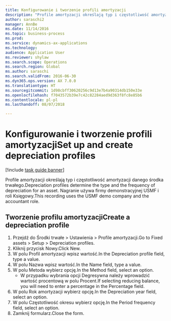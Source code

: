 ```yaml
--- 
title: Konfigurowanie i tworzenie profili amortyzacji
description: "Profile amortyzacji określają typ i częstotliwość amortyzacji danego środka trwałego."
author: saraschi2
manager: AnnBe
ms.date: 11/14/2016
ms.topic: business-process
ms.prod: 
ms.service: dynamics-ax-applications
ms.technology: 
audience: Application User
ms.reviewer: shylaw
ms.search.scope: Operations
ms.search.region: Global
ms.author: saraschi
ms.search.validFrom: 2016-06-30
ms.dyn365.ops.version: AX 7.0.0
ms.translationtype: HT
ms.sourcegitcommit: 1d98cbff30620256c9d13e7b4a90314db150e33e
ms.openlocfilehash: f7043572b39e7c42c82284aed9d363f8fc8e85b6
ms.contentlocale: pl-pl
ms.lasthandoff: 08/07/2018

---
```

# <a name="set-up-and-create-depreciation-profiles"></a><span data-ttu-id="46881-103">Konfigurowanie i tworzenie profili amortyzacji</span><span class="sxs-lookup"><span data-stu-id="46881-103">Set up and create depreciation profiles</span></span>

[!include [task guide banner](../../includes/task-guide-banner.md)]

<span data-ttu-id="46881-104">Profile amortyzacji określają typ i częstotliwość amortyzacji danego środka trwałego.</span><span class="sxs-lookup"><span data-stu-id="46881-104">Depreciation profiles determine the type and the frequency of depreciation for an asset.</span></span>   <span data-ttu-id="46881-105">Nagranie używa firmy demonstracyjnej USMF i roli Księgowy.</span><span class="sxs-lookup"><span data-stu-id="46881-105">This recording uses the USMF demo company and the accountant role.</span></span>


## <a name="create-a-depreciation-profile"></a><span data-ttu-id="46881-106">Tworzenie profilu amortyzacji</span><span class="sxs-lookup"><span data-stu-id="46881-106">Create a depreciation profile</span></span>
1. <span data-ttu-id="46881-107">Przejdź do Środki trwałe > Ustawienia > Profile amortyzacji.</span><span class="sxs-lookup"><span data-stu-id="46881-107">Go to Fixed assets > Setup > Depreciation profiles.</span></span>
2. <span data-ttu-id="46881-108">Kliknij przycisk Nowy.</span><span class="sxs-lookup"><span data-stu-id="46881-108">Click New.</span></span>
3. <span data-ttu-id="46881-109">W polu Profil amortyzacji wpisz wartość.</span><span class="sxs-lookup"><span data-stu-id="46881-109">In the Depreciation profile field, type a value.</span></span>
4. <span data-ttu-id="46881-110">W polu Nazwa wpisz wartość.</span><span class="sxs-lookup"><span data-stu-id="46881-110">In the Name field, type a value.</span></span>
5. <span data-ttu-id="46881-111">W polu Metoda wybierz opcję.</span><span class="sxs-lookup"><span data-stu-id="46881-111">In the Method field, select an option.</span></span>
    * <span data-ttu-id="46881-112">W przypadku wybrania opcji Degresywna należy wprowadzić wartość procentową w polu Procent.</span><span class="sxs-lookup"><span data-stu-id="46881-112">If selecting reducing balance, you will need to enter a percentage in the Percentage field.</span></span>  
6. <span data-ttu-id="46881-113">W polu Rok amortyzacji wybierz opcję.</span><span class="sxs-lookup"><span data-stu-id="46881-113">In the Depreciation year field, select an option.</span></span>
7. <span data-ttu-id="46881-114">W polu Częstotliwość okresu wybierz opcję.</span><span class="sxs-lookup"><span data-stu-id="46881-114">In the Period frequency field, select an option.</span></span>
8. <span data-ttu-id="46881-115">Zamknij formularz.</span><span class="sxs-lookup"><span data-stu-id="46881-115">Close the form.</span></span>


